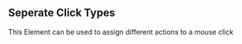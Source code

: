 ## Seperate Click Types

This Element can be used to assign different actions to a mouse click



<br>

